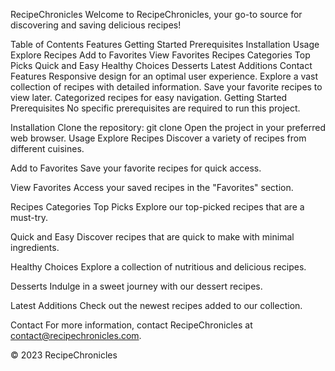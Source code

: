 RecipeChronicles
Welcome to RecipeChronicles, your go-to source for discovering and saving delicious recipes!

Table of Contents
Features
Getting Started
Prerequisites
Installation
Usage
Explore Recipes
Add to Favorites
View Favorites
Recipes Categories
Top Picks
Quick and Easy
Healthy Choices
Desserts
Latest Additions
Contact
Features
Responsive design for an optimal user experience.
Explore a vast collection of recipes with detailed information.
Save your favorite recipes to view later.
Categorized recipes for easy navigation.
Getting Started
Prerequisites
No specific prerequisites are required to run this project.

Installation
Clone the repository: git clone <repository-url>
Open the project in your preferred web browser.
Usage
Explore Recipes
Discover a variety of recipes from different cuisines.

Add to Favorites
Save your favorite recipes for quick access.

View Favorites
Access your saved recipes in the "Favorites" section.

Recipes Categories
Top Picks
Explore our top-picked recipes that are a must-try.

Quick and Easy
Discover recipes that are quick to make with minimal ingredients.

Healthy Choices
Explore a collection of nutritious and delicious recipes.

Desserts
Indulge in a sweet journey with our dessert recipes.

Latest Additions
Check out the newest recipes added to our collection.

Contact
For more information, contact RecipeChronicles at contact@recipechronicles.com.

© 2023 RecipeChronicles